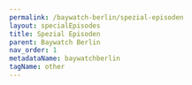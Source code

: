 ```yaml
---
permalink: /baywatch-berlin/spezial-episoden
layout: specialEpisodes
title: Spezial Episoden
parent: Baywatch Berlin
nav_order: 1
metadataName: baywatchberlin
tagName: other
---
```

